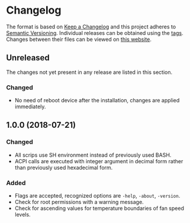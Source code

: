# Changelog

The format is based on [Keep a Changelog](https://keepachangelog.com/en/1.0.0/) and this project adheres to [Semantic Versioning](https://semver.org/spec/v2.0.0.html). Individual releases can be obtained using the [tags](https://gitlab.com/dominiksalvet/ux430ua-fan-speed/tags). Changes between their files can be viewed on [this website](https://gitlab.com/dominiksalvet/ux430ua-fan-speed/compare).

## Unreleased

The changes not yet present in any release are listed in this section.

### Changed

* No need of reboot device after the installation, changes are applied immediately.

## 1.0.0 (2018-07-21)

### Changed

* All scrips use SH environment instead of previously used BASH.
* ACPI calls are executed with integer argument in decimal form rather than previously used hexadecimal form.

### Added

* Flags are accepted, recognized options are `-help`, `-about`, `-version`.
* Check for root permissions with a warning message.
* Check for ascending values for temperature boundaries of fan speed levels.
